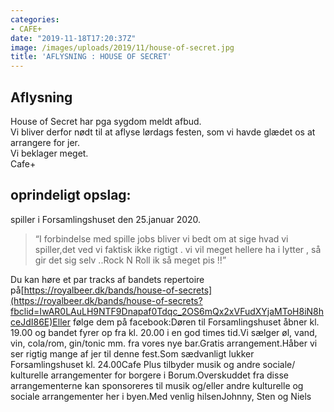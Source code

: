 ```yaml
---
categories:
- CAFE+
date: "2019-11-18T17:20:37Z"
image: /images/uploads/2019/11/house-of-secret.jpg
title: 'AFLYSNING : HOUSE OF SECRET'
---
```


## Aflysning

House of Secret har pga sygdom meldt afbud.  
Vi bliver derfor nødt til at aflyse lørdags festen, som vi havde glædet os at arrangere for jer.  
Vi beklager meget.  
Cafe+

## oprindeligt opslag:

spiller i Forsamlingshuset den 25.januar 2020.

> “I forbindelse med spille jobs bliver vi bedt om at sige hvad vi spiller,det ved vi faktisk ikke rigtigt . vi vil meget hellere ha i lytter , så gir det sig selv ..Rock N Roll ik så meget pis !!”

Du kan høre et par tracks af bandets repertoire på[https://royalbeer.dk/bands/house-of-secrets](https://royalbeer.dk/bands/house-of-secrets?fbclid=IwAR0LAuLH9NTF9Dnapaf0Tdqc_2OS6mQx2xVFudXYjaMToH8iN8hceJdI86E)Eller følge dem på facebook:Døren til Forsamlingshuset åbner kl. 19.00 og bandet fyrer op fra kl. 20.00 i en god times tid.Vi sælger øl, vand, vin, cola/rom, gin/tonic mm. fra vores nye bar.Gratis arrangement.Håber vi ser rigtig mange af jer til denne fest.Som sædvanligt lukker Forsamlingshuset kl. 24.00Cafe Plus tilbyder musik og andre sociale/ kulturelle arrangementer for borgere i Borum.Overskuddet fra disse arrangementerne kan sponsoreres til musik og/eller andre kulturelle og sociale arrangementer her i byen.Med venlig hilsenJohnny, Sten og Niels